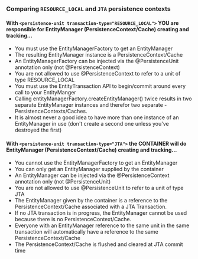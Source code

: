 ### Comparing ```RESOURCE_LOCAL``` and ```JTA``` persistence contexts

#### With ```<persistence-unit transaction-type="RESOURCE_LOCAL">``` YOU are responsible for EntityManager (PersistenceContext/Cache) creating and tracking...

  - You must use the EntityManagerFactory to get an EntityManager
  - The resulting EntityManager instance is a PersistenceContext/Cache
  - An EntityManagerFactory can be injected via the @PersistenceUnit annotation only (not @PersistenceContext)
  - You are not allowed to use @PersistenceContext to refer to a unit of type RESOURCE_LOCAL
  - You must use the EntityTransaction API to begin/commit around every call to your EntityManger
  - Calling entityManagerFactory.createEntityManager() twice results in two separate EntityManager instances and therefor two separate   - PersistenceContexts/Caches.
  - It is almost never a good idea to have more than one instance of an EntityManager in use (don't create a second one unless you've destroyed the first)


#### With ```<persistence-unit transaction-type="JTA">``` the CONTAINER will do EntityManager (PersistenceContext/Cache) creating and tracking...

  - You cannot use the EntityManagerFactory to get an EntityManager
  - You can only get an EntityManager supplied by the container
  - An EntityManager can be injected via the @PersistenceContext annotation only (not @PersistenceUnit)
  - You are not allowed to use @PersistenceUnit to refer to a unit of type JTA
  - The EntityManager given by the container is a reference to the PersistenceContext/Cache associated with a JTA Transaction.
  - If no JTA transaction is in progress, the EntityManager cannot be used because there is no PersistenceContext/Cache.
  - Everyone with an EntityManager reference to the same unit in the same transaction will automatically have a reference to the same PersistenceContext/Cache
  - The PersistenceContext/Cache is flushed and cleared at JTA commit time
